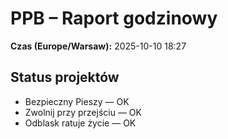 # PPB – Raport godzinowy
**Czas (Europe/Warsaw):** 2025-10-10 18:27

## Status projektów
- Bezpieczny Pieszy — OK
- Zwolnij przy przejściu — OK
- Odblask ratuje życie — OK

